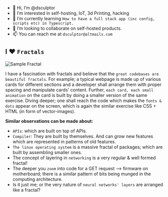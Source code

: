 - 👋 Hi, I’m @dsculptor
- 👀 I’m interested in self-hosting, IoT, 3d Printing, hacking
- 🌱 I’m currently learning `How to have a full stack app (inc config, scripts etc) in Typescript.`
- 💞️ I’m looking to collaborate on self-hosted products. 
- 📫 You can reach me at `dsculptor@altmails.com` 


## I :hearts: `Fractals`

![Sample Fractal](https://upload.wikimedia.org/wikipedia/commons/2/21/Mandel_zoom_00_mandelbrot_set.jpg)


I have a fascination with fractals and believe that the `great codebases are beautiful fractals`. 
For example; a typical webpage is made up of various cards for different sections and a developer shall arrange them with proper spacing and manipulate cards' content.
Further, `each card, each small animation` on the card is built by doing a smaller version of the same exercise. 
Diving deeper; one shall reach the code which makes the `fonts & dots` appear on the screen, which is again the similar exercise like CSS + HTML (in form of vector-images).


**Similar observations can be made about:**
- `APIs`: which are built on top of APIs.
- `Compiler`: They are built by themselves. And can grow new features which are represented in patterns of old features.
- `The linux operating system` is a massive fractal of packages; which are built by assembling smaller ones.
- The concept of layering in `networking` is a very regular & well formed fractal! 
- The deeper you `zoom` into code for a GET request --> firmware on motherboard; there is a similar pattern of bits being munged in the computing architecture.
- Is it just me; or the very nature of `neural networks' layers` are arranged like a fractal? 
